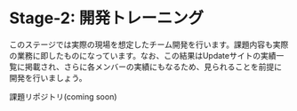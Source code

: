 # Stage-2: 開発トレーニング

このステージでは実際の現場を想定したチーム開発を行います。課題内容も実際の業務に即したものになっています。なお、この結果はUpdateサイトの実績一覧に掲載され、さらに各メンバーの実績にもなるため、見られることを前提に開発を行いましょう。

課題リポジトリ(coming soon)